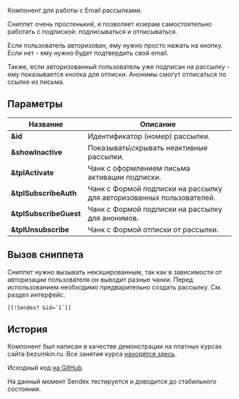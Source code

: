 Компонент для работы с Email рассылками.

Сниппет очень простенький, и позволяет юзерам самостоятельно работать с подпиской: подписываться и отписываться.

Если пользователь авторизован, ему нужно просто нажать на кнопку. Если нет - ему нужно будет подтвердить свой email.

Также, если авторизованный пользователь уже подписан на рассылку - ему показывается кнопка для отписки. Анонимы смогут отписаться по ссылке из письма.

## Параметры

Название				| Описание
------------------------|-------------------------------------------
**&id**					| Идентификатор (номер) рассылки.
**&showInactive**		| Показывать\\скрывать неактивные рассылки.
**&tplActivate**		| Чанк с оформлением письма активации подписки.
**&tplSubscribeAuth**	| Чанк с Формой подписки на рассылку для авторизованных пользователей.
**&tplSubscribeGuest**	| Чанк с Формой подписки на рассылку для анонимов.
**&tplUnsubscribe**		| Чанк с Формой отписки от рассылки.

## Вызов сниппета
Сниппет нужно вызывать некэшированным, так как в зависимости от авторизации пользователя он выводит разные чанки.
Перед использованием необходимо предварительно создать рассылку. См. раздел интерфейс.
```
[[!Sendex? &id=`1`]]
```

## История
Компонент был написан в качестве демонстрации на платных курсах сайта bezumkin.ru.
Все занятия курса [находятся здесь][1].

Исходный код [на GitHub][2].

На данный момент Sendex тестируется и доводится до стабильного состояния.


[1]: http://bezumkin.ru/training/course1/
[2]: https://github.com/bezumkin/Sendex
